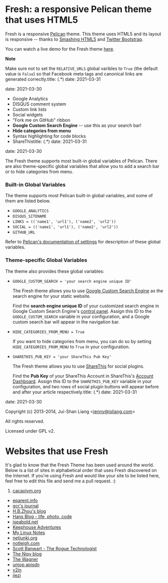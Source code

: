 # Fresh: a responsive Pelican theme that uses HTML5

Fresh is a responsive [Pelican](http://getpelican.com) theme.
This theme uses HTML5 and its layout is responsive -- thanks to [Smashing HTML5](http://coding.smashingmagazine.com/2009/08/04/designing-a-html-5-layout-from-scratch/) and [Twitter Bootstrap](http://twitter.github.com/bootstrap/).

You can watch a live demo for the Fresh theme [here](http://jsliang.com/pelican-fresh-demo/blog/).

**Note**

Make sure not to set the ``RELATIVE_URLS`` global varibles to `True` (the default value is `False`) so that Facebook meta tags and canonical links are generated correctly.title: (.*)
date: 2021-03-31

date: 2021-03-30

*   Google Analytics
*   DISQUS comment system
*   Custom link lists
*   Social widgets
*   "Fork me on GitHub" ribbon
*   **Google Custom Search Engine** -- use this as your search bar!
*   **Hide categories from menu**
*   Syntax highlighting for code blocks
*   ShareThistitle: (.*)
date: 2021-03-31

date: 2021-03-30

The Fresh theme supports most built-in global variables of Pelican. There are also theme-specific global variables that allow you to add a search bar or to hide categories from menu.

### Built-in Global Variables

The theme supports most Pelican built-in global variables, and some of them are listed below.

*   `GOOGLE_ANALYTICS`
*   `DISQUS_SITENAME`
*   `LINKS = (('name1', 'url1'), ('name2', 'url2'))`
*   `SOCIAL = (('name1', 'url1'), ('name2', 'url2'))`
*   `GITHUB_URL`

Refer to [Pelican's documentation of settings](http://docs.getpelican.com/en/latest/settings.html) for description of these global variables.

### Theme-specific Global Variables

The theme also provides these global variables:

*   `GOOGLE_CUSTOM_SEARCH = 'your search engine unique ID'`

    The Fresh theme allows you to use [Google Custom Search Engine](http://www.google.com/cse/) as the search engine for your static website.

    Find the **search engine unique ID** of your customized search engine in Google Custom Search Engine's [control panel](http://www.google.com/cse/manage/all).
    Assign this ID to the `GOOGLE_CUSTOM_SEARCH` variable in your configuration, and a Google custom search bar will appear in the navigation bar.

*   `HIDE_CATEGORIES_FROM_MENU = True`

    If you want to hide categories from menu, you can do so by setting `HIDE_CATEGORIES_FROM_MENU` to `True` in your configuration.

*   `SHARETHIS_PUB_KEY = 'your ShareThis Pub Key'`

    The Fresh theme allows you to use [ShareThis](http://www.sharethis.com/) for social plugins.

    Find the **Pub Key** of your ShareThis Account in ShareThis's [Account Dashboard](http://www.sharethis.com/account/). Assign this ID to the `SHARETHIS_PUB_KEY` variable in your configuration, and two rows of social plugin buttons will appear before and after your article respectively.title: (.*)
date: 2021-03-31

date: 2021-03-30

Copyright (c) 2013-2014, Jui-Shan Liang &lt;jenny@jsliang.com&gt;

All rights reserved.

Licensed under GPL v2.


# Websites that use Fresh

It's glad to know that the Fresh Theme has been used around the world.
Below is a list of sites in alphabetical order that uses Fresh discovered on the Internet.
If you're using Fresh and would like your site to be listed here, feel free to edit this file and send me a pull request. :)

1.   [cacaojvm.org](http://cacaojvm.org/)
*    [eparent.info](http://www.eparent.info/)
*    [gcr's journal](http://sneakygcr.net/)
*    [H.B.Zhou's blog](http://tonyzhou.github.io/)
*    [Hans Blog - life, photo, code](http://hansliu.com/)
*    [jseabold.net](http://jseabold.net/blog/)
*    [Keephouse Adventures](http://keephouseadventures.com/)
*    [My Linux Notes](http://blog.libthomas.org/)
*    [netjunki.org](http://netjunki.org/)
*    [notleigh.com](http://notleigh.com/)
*    [Scott Banwart - The Rogue Technologist](http://rogue-technology.com/blog/)
*    [The Nipy blog](http://blog.nipy.org/)
*    [The Wagner](http://thewagner.net/)
*    [umop apisdn](http://jbaber.freeshell.org/)
*    [v2in](http://v2in.com/)
*    [jiezi](http://jiezi.me/)
